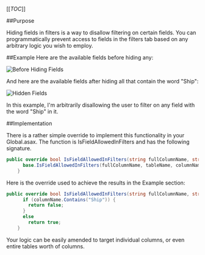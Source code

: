 [[_TOC_]]

##Purpose

Hiding fields in filters is a way to disallow filtering on certain fields. You can programmatically prevent access to fields in the filters tab based on any arbitrary logic you wish to employ. 

##Example
Here are the available fields before hiding any:

![Before Hiding Fields](http://wiki.izenda.us/Guides/Developer-Links-and-Guides/not-hidden.png)

And here are the available fields after hiding all that contain the word "Ship":

![Hidden Fields](http://wiki.izenda.us/Guides/Developer-Links-and-Guides/hidingfilters.png)

In this example, I'm arbitrarily disallowing the user to filter on any field with the word "Ship" in it. 

##Implementation

There is a rather simple override to implement this functionality in your Global.asax. The function is IsFieldAllowedInFilters and has the following signature. 

```csharp
public override bool IsFieldAllowedInFilters(string fullColumnName, string tableName, string columnName) {
      base.IsFieldAllowedInFilters(fullColumnName, tableName, columnName);
    }
```

Here is the override used to achieve the results in the Example section: 

```csharp
public override bool IsFieldAllowedInFilters(string fullColumnName, string tableName, string columnName) {
      if (columnName.Contains("Ship")) {
        return false;
      }
      else
        return true;        
    }
```

Your logic can be easily amended to target individual columns, or even entire tables worth of columns. 
